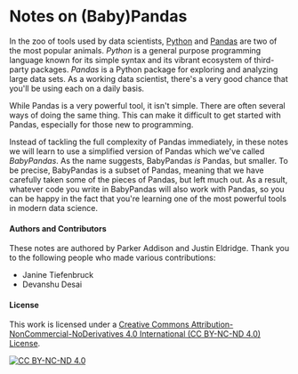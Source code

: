 Notes on (Baby)Pandas
=====================


In the zoo of tools used by data scientists,
[Python](http://python.org) and
[Pandas](http://pandas.pydata.org/)
are two of the most popular animals.
*Python* is a general purpose programming language known for its simple syntax
and its vibrant ecosystem of third-party packages. *Pandas* is a Python package
for exploring and analyzing large data sets. As a working data scientist,
there's a very good chance that you'll be using each on a daily basis.

While Pandas is a very powerful tool, it isn't simple. There are often several
ways of doing the same thing. This can make it difficult to get started with
Pandas, especially for those new to programming.

Instead of tackling the full complexity of Pandas immediately, in these notes we
will learn to use a simplified version of Pandas which we've called
*BabyPandas*. As the name suggests, BabyPandas *is* Pandas, but smaller. To be
precise, BabyPandas is a subset of Pandas, meaning that we have carefully
taken some of the pieces of Pandas, but left much out. As a result, whatever
code you write in BabyPandas will also work with Pandas, so you can be happy in
the fact that you're learning one of the most powerful tools in modern data
science.

#### Authors and Contributors

These notes are authored by Parker Addison and Justin Eldridge.
Thank you to the following people who made various contributions:

- Janine Tiefenbruck
- Devanshu Desai

#### License

This work is licensed under a
[Creative Commons Attribution-NonCommercial-NoDerivatives 4.0 International (CC BY-NC-ND 4.0) License][cc-by-nc-nd].

[![CC BY-NC-ND 4.0][cc-by-nc-nd-image]][cc-by-nc-nd]

[cc-by-nc-nd]: http://creativecommons.org/licenses/by-nc-nd/4.0/
[cc-by-nc-nd-image]: https://licensebuttons.net/l/by-nc-nd/4.0/88x31.png

